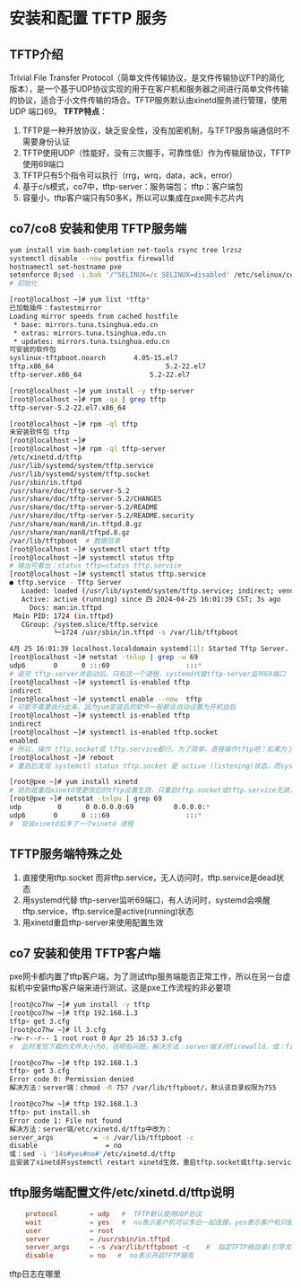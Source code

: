 # 安装和配置 TFTP 服务
## TFTP介绍
Trivial File Transfer Protocol（简单文件传输协议，是文件传输协议FTP的简化版本），是一个基于UDP协议实现的用于在客户机和服务器之间进行简单文件传输的协议，适合于小文件传输的场合。TFTP服务默认由xinetd服务进行管理，使用UDP 端口69。
**TFTP特点**：
1. TFTP是一种开放协议，缺乏安全性，没有加密机制，与TFTP服务端通信时不需要身份认证
2. TFTP使用UDP（性能好，没有三次握手，可靠性低）作为传输层协议，TFTP使用69端口
3. TFTP只有5个指令可以执行（rrg，wrq，data，ack，error）
4. 基于c/s模式，co7中，tftp-server：服务端包； tftp：客户端包
5. 容量小，tftp客户端只有50多K，所以可以集成在pxe网卡芯片内
## co7/co8 安装和使用 TFTP服务端
```sh
yum install vim bash-completion net-tools rsync tree lrzsz
systemctl disable --now postfix firewalld
hostnamectl set-hostname pxe
setenforce 0;sed -i.bak '/^SELINUX=/c SELINUX=disabled' /etc/selinux/config
# 初始化

[root@localhost ~]# yum list *tftp*
已加载插件：fastestmirror
Loading mirror speeds from cached hostfile
 * base: mirrors.tuna.tsinghua.edu.cn
 * extras: mirrors.tuna.tsinghua.edu.cn
 * updates: mirrors.tuna.tsinghua.edu.cn
可安装的软件包
syslinux-tftpboot.noarch       4.05-15.el7                                 base
tftp.x86_64                            5.2-22.el7                                   base
tftp-server.x86_64                 5.2-22.el7                                   base

[root@localhost ~]# yum install -y tftp-server
[root@localhost ~]# rpm -qa | grep tftp
tftp-server-5.2-22.el7.x86_64

[root@localhost ~]# rpm -ql tftp
未安装软件包 tftp 
[root@localhost ~]# 
[root@localhost ~]# rpm -ql tftp-server 
/etc/xinetd.d/tftp
/usr/lib/systemd/system/tftp.service
/usr/lib/systemd/system/tftp.socket
/usr/sbin/in.tftpd
/usr/share/doc/tftp-server-5.2
/usr/share/doc/tftp-server-5.2/CHANGES
/usr/share/doc/tftp-server-5.2/README
/usr/share/doc/tftp-server-5.2/README.security
/usr/share/man/man8/in.tftpd.8.gz
/usr/share/man/man8/tftpd.8.gz
/var/lib/tftpboot  # 数据目录
[root@localhost ~]# systemctl start tftp
[root@localhost ~]# systemctl status tftp
# 输出可看出：status tftp=status tftp.service
[root@localhost ~]# systemctl status tftp.service
● tftp.service - Tftp Server
   Loaded: loaded (/usr/lib/systemd/system/tftp.service; indirect; vendor preset: disabled)
   Active: active (running) since 四 2024-04-25 16:01:39 CST; 3s ago
     Docs: man:in.tftpd
 Main PID: 1724 (in.tftpd)
   CGroup: /system.slice/tftp.service
           └─1724 /usr/sbin/in.tftpd -s /var/lib/tftpboot

4月 25 16:01:39 localhost.localdomain systemd[1]: Started Tftp Server.
[root@localhost ~]# netstat -tnlup | grep -w 69
udp6       0      0 :::69                   :::*                                1/systemd
# 装完 tftp-server并启动后，只有这一个进程，systemd代替tftp-server监听69端口
[root@localhost ~]# systemctl is-enabled tftp
indirect
[root@localhost ~]# systemctl enable --now  tftp
# 可能不需要执行此条，因为yum安装后的软件一般都会自动设置为开机自启
[root@localhost ~]# systemctl is-enabled tftp
indirect
[root@localhost ~]# systemctl is-enabled tftp.socket 
enabled
# 所以，操作 tftp.socket或 tftp.service都行。为了简单，直接操作tftp吧！如果为了更清楚的操作，操作tftp.socket。因为 tftp.service最终是调用了 tftp.socket
[root@localhost ~]# reboot
# 重启后发现 systemctl status tftp.socket 是 active (listening)状态，而systemctl status tftp.service则是inactive (dead)状态，但这是正常的，69端口启用可证明是正常的，只要有人访问tftp-server，就会自动激活tftp.service

[root@pxe ~]# yum install xinetd
# 目的是重启xinetd使更改后的tftp设置生效，只重启tftp.socket或tftp.service无效，所以以后和tftp-server一起装吧！
[root@pxe ~]# netstat -tnlpu | grep 69
udp         0      0 0.0.0.0:69          0.0.0.0:*                        1379/xinetd         
udp6       0      0 :::69                   :::*                                1/systemd
#  安装xinetd后多了一个xinetd 进程
```
## TFTP服务端特殊之处
1. 直接使用tftp.socket 而非tftp.service，无人访问时，tftp.service是dead状态
2. 用systemd代替 tftp-server监听69端口，有人访问时，systemd会唤醒tftp.service，tftp.service是active(running)状态
3. 用xinetd重启tftp-server来使用配置生效
## co7 安装和使用 TFTP客户端
pxe网卡都内置了tftp客户端，为了测试tftp服务端能否正常工作，所以在另一台虚拟机中安装tftp客户端来进行测试，这是pxe工作流程的非必要项
```bash
[root@co7hw ~]# yum install -y tftp
[root@co7hw ~]# tftp 192.168.1.3
tftp> get 3.cfg
[root@co7hw ~]# ll 3.cfg 
-rw-r--r-- 1 root root 0 Apr 25 16:53 3.cfg
#  此时发现下载的文件大小为0，说明有问题，解决方法：server端关闭firewalld，或：firewall-cmd --permanent --add-service=tftp

[root@co7hw ~]# tftp 192.168.1.3
tftp> get 3.cfg
Error code 0: Permission denied
解决方法：server端：chmod -R 757 /var/lib/tftpboot/，默认该目录权限为755

[root@co7hw ~]# tftp 192.168.1.3
tftp> put install.sh 
Error code 1: File not found
解决方法：server端/etc/xinetd.d/tftp中改为：
server_args          = -s /var/lib/tftpboot -c
disable                 = no
或：sed -i '14s#yes#no#'/etc/xinetd.d/tftp
且安装了xinetd并systemctl restart xinetd生效，重启tftp.socket或tftp.service无效
```
## tftp服务端配置文件/etc/xinetd.d/tftp说明
```conf
	protocol		= udp   #  TFTP默认使用UDP协议
	wait			= yes   #  no表示客户机可以多台一起连接，yes表示客户机只能一台一台连接
	user			= root   
	server			= /usr/sbin/in.tftpd
	server_args		= -s /var/lib/tftpboot -c    #  指定TFTP根目录(引导文件的存储路径)
	disable			= no   #  no表示开启TFTP服务
```
 

tftp日志在哪里




